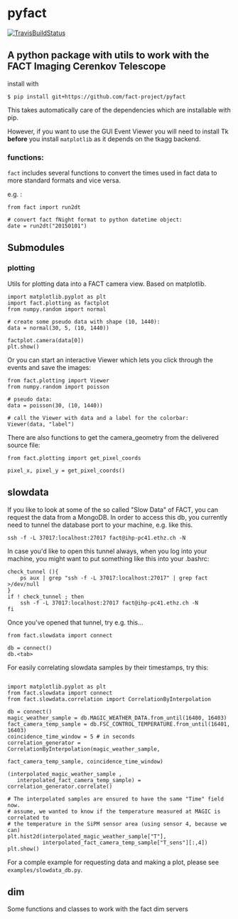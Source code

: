 # pyfact
[![TravisBuildStatus](https://travis-ci.org/fact-project/pyfact.svg?branch=master)](https://travis-ci.org/fact-project/pyfact)
## A python package with utils to work with the FACT Imaging Cerenkov Telescope

install with 

```{shell session}
$ pip install git+https://github.com/fact-project/pyfact
```
This takes automatically care of the dependencies which are installable with pip.

However, if you want to use the GUI Event Viewer you will need to install Tk __before__ you install `matplotlib` as it depends on the tkagg backend.

### functions:

`fact` includes several functions to convert the times used in fact data to more 
standard formats and vice versa.

e.g. :

```{python}
from fact import run2dt

# convert fact fNight format to python datetime object:
date = run2dt("20150101")
```


## Submodules
### plotting

Utils for plotting data into a FACT camera view. Based on matplotlib.

```{python}
import matplotlib.pyplot as plt
import fact.plotting as factplot
from numpy.random import normal

# create some pseudo data with shape (10, 1440):
data = normal(30, 5, (10, 1440))

factplot.camera(data[0])
plt.show()
```

Or you can start an interactive Viewer which lets you click
through the events and save the images:

```{python}
from fact.plotting import Viewer
from numpy.random import poisson

# pseudo data:
data = poisson(30, (10, 1440))

# call the Viewer with data and a label for the colorbar:
Viewer(data, "label")
```
There are also functions to get the camera_geometry from the delivered source file:

```{python}
from fact.plotting import get_pixel_coords

pixel_x, pixel_y = get_pixel_coords()
```

## slowdata

If you like to look at some of the so called "Slow Data" of FACT, you can request the data from a MongoDB. 
In order to access this db, you currently need to tunnel the database port to your machine, e.g. like this.
```{bash}
ssh -f -L 37017:localhost:27017 fact@ihp-pc41.ethz.ch -N
```

In case you'd like to open this tunnel always, when you log into your machine, you might want to 
put something like this into your .bashrc:
```{bash}
check_tunnel (){
    ps aux | grep "ssh -f -L 37017:localhost:27017" | grep fact >/dev/null
}
if ! check_tunnel ; then
    ssh -f -L 37017:localhost:27017 fact@ihp-pc41.ethz.ch -N
fi
```

Once you've opened that tunnel, try e.g. this...
```{python}
from fact.slowdata import connect

db = connect()
db.<tab>
```

For easily correlating slowdata samples by their timestamps, try this:
```{python}

import matplotlib.pyplot as plt
from fact.slowdata import connect
from fact.slowdata.correlation import CorrelationByInterpolation

db = connect()
magic_weather_sample = db.MAGIC_WEATHER_DATA.from_until(16400, 16403)
fact_camera_temp_sample = db.FSC_CONTROL_TEMPERATURE.from_until(16401, 16403)
coincidence_time_window = 5 # in seconds
correlation_generator = CorrelationByInterpolation(magic_weather_sample, 
                                                  fact_camera_temp_sample, coincidence_time_window)

(interpolated_magic_weather_sample , 
   interpolated_fact_camera_temp_sample) = correlation_generator.correlate()

# The interpolated samples are ensured to have the same "Time" field now.
# assume, we wanted to know if the temperature measured at MAGIC is correlated to 
# the temperature in the SiPM sensor area (using sensor 4, because we can)
plt.hist2d(interpolated_magic_weather_sample["T"], 
           interpolated_fact_camera_temp_sample["T_sens"][:,4])
plt.show()
```


For a comple example for requesting data and making a plot, please see `examples/slowdata_db.py`.

## dim

Some functions and classes to work with the fact dim servers
